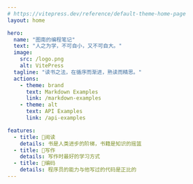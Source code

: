 ```yaml
---
# https://vitepress.dev/reference/default-theme-home-page
layout: home

hero:
  name: "图南的编程笔记"
  text: "人之为学，不可自小，又不可自大。"
  image:
    src: /logo.png
    alt: VitePress
  tagline: "读书之法，在循序而渐进，熟读而精思。"
  actions:
    - theme: brand
      text: Markdown Examples
      link: /markdown-examples
    - theme: alt
      text: API Examples
      link: /api-examples

features:
  - title: 🍓阅读
    details: 书是人类进步的阶梯，书籍是知识的摇篮
  - title: 🍐写作
    details: 写作时最好的学习方式
  - title: 🍋编码
    details: 程序员的能力与他写过的代码是正比的
---
```


